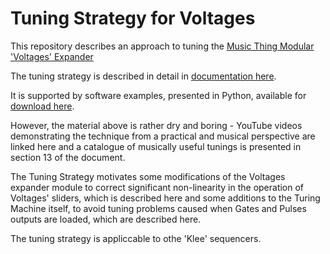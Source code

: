 # Tuning Strategy for Voltages
This repository describes an approach to tuning the [Music Thing Modular](https://www.musicthing.co.uk/) ['Voltages' Expander](https://www.musicthing.co.uk/Turing-Voltages-Expander/)

The tuning strategy is described in detail in [documentation here](https://github.com/m0xpd/TuningStrategyForVoltages/tree/main/Documentation).

It is supported by software examples, presented in Python, available for [download here](https://github.com/m0xpd/TuningStrategyForVoltages/tree/main/Code).

However, the material above is rather dry and boring - YouTube videos demonstrating the technique from 
a practical and musical perspective are linked here and a catalogue of musically useful tunings is 
presented in section 13 of the document.

The Tuning Strategy motivates some modifications of the Voltages expander module to correct significant 
non-linearity in the operation of Voltages' sliders, which is described here and some additions to the 
Turing Machine itself, to avoid tuning problems caused when Gates and Pulses outputs are loaded, 
which are described here.

The tuning strategy is appliccable to othe 'Klee' sequencers.

